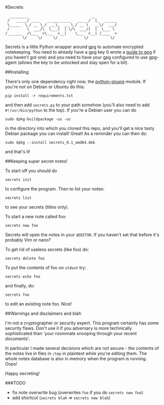 #Secrets

```
  _________                            __          
 /   _____/ ____   ___________   _____/  |_  ______
 \_____  \_/ __ \_/ ___\_  __ \_/ __ \   __\/  ___/
 /        \  ___/\  \___|  | \/\  ___/|  |  \___ \ 
/_______  /\___  >\___  >__|    \___  >__| /____  >
        \/     \/     \/            \/          \/ 
```


Secrets is a little Python wrapper around gpg to automate encrypted
notekeeping. You need to already have a gpg key (I wrote a [guide to
gpg](https://github.com/aliceriot/gpg_workshop/blob/master/gpg.markdown)
if you haven't got one) and you need to have your gpg configured to use
gpg-agent (allows the key to be unlocked and stay open for a bit).

##Installing

There's only one dependency right now, the
[python-gnupg](https://pythonhosted.org/python-gnupg/) module. If you're
not on Debian or Ubuntu do this:

```
pip install -r requirements.txt
```

and then add `secrets.py` to your path somehow (you'll also need to add
`#!/usr/bin/python` to the top). If you're a Debian user you can do

```
sudo dpkg-buildpackage -us -uc
```

in the directory into which you cloned this repo, and you'll get a nice
tasty Debian package you can install! Great! As a reminder you can then
do:

```
sudo dpkg --install secrets_0.1_amd64.deb
```

and that's it!

##Keeping super secret notes!

To start off you should do 

```
secrets init
```

to configure the program. Then to list your notes:

```
secrets list
```

to see your secrets (titles only).

To start a new note called foo:

```
secrets new foo
```

Secrets will open the notes in your `$EDITOR`. If you haven't set that
before it's probably Vim or nano?


To get rid of useless secrets (like foo) do:

```
secrets delete foo
```

To put the contents of foo on `stdout` try:

```
secrets echo foo
```

and finally, do:

```
secrets foo
```

to edit an existing note foo. Nice!

##Warnings and disclaimers and blah

I'm not a cryptographer or security expert. This program certainly has
some security flaws. Don't use it if you adversary is more technically
sophisticated than 'your roommate snooping through your recent documents'.

In particular I made several decisions which are not secure - the contents
of the notes live in files in `/tmp` in plaintext while you're editing
them. The whole notes database is also in memory when the program is
running. Oops!

Happy secreting!


###TODO

* fix note overwrite bug (overwrites `foo` if you do `secrets new foo`)
* add shortcut (`secrets blah` => `secrets new blah`)
